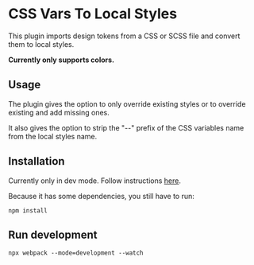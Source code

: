 # CSS Vars To Local Styles

This plugin imports design tokens from a CSS or SCSS file and convert them to local styles.

**Currently only supports colors.**

## Usage

The plugin gives the option to only override existing styles or to override existing and add missing ones.

It also gives the option to strip the "--" prefix of the CSS variables name from the local styles name.

## Installation

Currently only in dev mode. Follow instructions [here](https://www.figma.com/plugin-docs/setup/).

Because it has some dependencies, you still have to run:

    npm install

## Run development

    npx webpack --mode=development --watch
